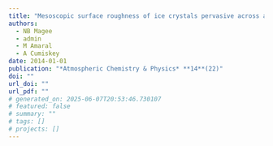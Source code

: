```yaml
---
title: "Mesoscopic surface roughness of ice crystals pervasive across a wide range of ice crystal conditions."
authors:
  - NB Magee
  - admin
  - M Amaral
  - A Cumiskey
date: 2014-01-01
publication: "*Atmospheric Chemistry & Physics* **14**(22)"
doi: ""
url_doi: ""
url_pdf: ""
# generated_on: 2025-06-07T20:53:46.730107
# featured: false
# summary: ""
# tags: []
# projects: []
---
```

